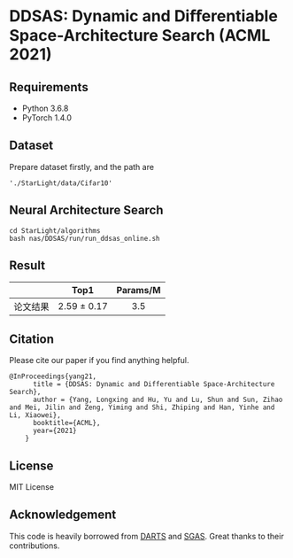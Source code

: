 # DDSAS: Dynamic and Diﬀerentiable Space-Architecture Search (ACML 2021)

## Requirements
* Python 3.6.8
* PyTorch 1.4.0


## Dataset
Prepare dataset firstly, and the path are 
```
'./StarLight/data/Cifar10'
```

## Neural Architecture Search
```
cd StarLight/algorithms
bash nas/DDSAS/run/run_ddsas_online.sh
```

## Result
|        | Top1  | Params/M |
| :----: | :----:| :----: |
| 论文结果 | 2.59 &plusmn; 0.17 | 3.5 |

## Citation
Please cite our paper if you find anything helpful.
```
@InProceedings{yang21,
      title = {DDSAS: Dynamic and Differentiable Space-Architecture Search},
      author = {Yang, Longxing and Hu, Yu and Lu, Shun and Sun, Zihao and Mei, Jilin and Zeng, Yiming and Shi, Zhiping and Han, Yinhe and Li, Xiaowei},
      booktitle={ACML},
      year={2021}
    }
```


## License
MIT License

## Acknowledgement
This code is heavily borrowed from [DARTS](https://github.com/quark0/darts) and [SGAS](https://github.com/lightaime/sgas). Great thanks to their contributions.
